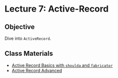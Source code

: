 Lecture 7: Active-Record
========================

Objective
---------

Dive into `ActiveRecord`.

Class Materials
---------------

* [Active Record Basics with `shoulda` and `fabricator`](7.1-active-record.md)
* [Active Record Advanced](7.2-active-record-advanced.md)


